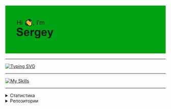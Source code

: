 ![](https://github.com/AltairArs/AltairArs/blob/main/header.png)

---

<!-- Анимированное описание -->
[![Typing SVG](https://readme-typing-svg.herokuapp.com?font=Space+Mono&pause=1000&color=F7EC00&width=435&lines=Computer+science+student)](https://git.io/typing-svg)

---

[![My Skills](https://skillicons.dev/icons?i=css,django,docker,git,github,graphql,html,idea,java,js,jquery,maven,mongodb,postgres,postman,py,rabbitmq,redis,sass,spring,sqlite,vue&perline=4)](https://skillicons.dev)

---

<details>
  <summary>
    Статистика
  </summary>

<!-- Кубки -->
[![trophy](https://github-profile-trophy.vercel.app/?username=AltairArs&theme=gruvbox)](https://github.com/ryo-ma/github-profile-trophy)
<!-- Сводка активности -->
[![GitHub Streak](https://github-readme-streak-stats.herokuapp.com/?user=AltairArs&locale=ru)](https://git.io/streak-stats)
<!--- Сводка языков -->
[![Top Langs](https://github-readme-stats.vercel.app/api/top-langs/?username=AltairArs&layout=compact&hide=roff&lang_count=10)](https://github.com/anuraghazra/github-readme-stats)
<!-- Статистика -->
![Anurag's GitHub stats](https://github-readme-stats.vercel.app/api?username=AltairArs&theme=merko)
  
</details>

<details>
  <summary>
    Репозитории
  </summary>

<!-- Репозитории -->
[![Readme Card](https://github-readme-stats.vercel.app/api/pin/?username=AltairArs&repo=Article-Management-System-v-L-1)](https://github.com/anuraghazra/github-readme-stats)
[![Readme Card](https://github-readme-stats.vercel.app/api/pin/?username=AltairArs&repo=Task-Management-System-v-L-1)](https://github.com/anuraghazra/github-readme-stats)

</details>
